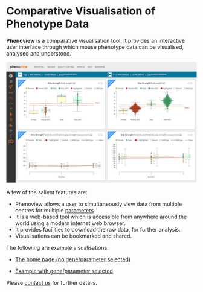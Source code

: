 # Comparative Visualisation of Phenotype Data

**Phenoview** is a comparative visualisation tool. It provides an interactive
user interface through which mouse phenotype data can be visualised,
analysed and understood.


![Screenshot of Phenoview](phenoview.jpg)


A few of the salient features are:

* Phenoview allows a user to simultaneously view data from multiple centres
  for multiple [parameters](https://www.mousephenotype.org/impress).
* It is a web-based tool which is accessible from anywhere around the world
  using a modern internet web browser.
* It provides facilities to download the raw data, for further analysis.
* Visualisations can be bookmarked and shared.

The following are example visualisations:

* [The home page (no gene/parameter selected)](https://beta.mousephenotype.org/phenoview/)

* [Example with gene/parameter selected](https://beta.mousephenotype.org/phenoview/?gid=377,86,1259,1058,171,1152,151,220&qeid=IMPC_GRS_003_001,IMPC_GRS_002_001,IMPC_CSD_031_001&ctrl=1030625)


Please [contact us](https://www.mousephenotype.org/contact-us) for further details.



